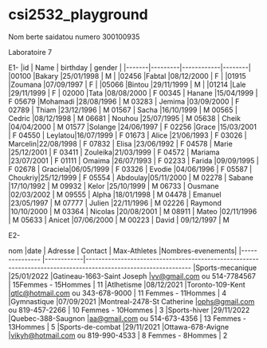 # csi2532_playground 
Nom berte saidatou 
numero 300100935


Laboratoire 7



E1-
|id     | Name    | birthday   | gender |
|-------|---------|------------|--------|
|00100  |Bakary   |25/01/1998  | M      |
|02456  |Fabtal   |08/12/2000  | F      |
|01915  |Zoumana  |07/09/1997  | F      |
|05066  |Bintou   |29/11/1999  | M      |
|01214  |Lale     |29/11/1999  | F      |
 02000  |Tata     |08/08/2000  |  F
 00345  | Hanane  |15/04/1999  |  F
 05679  |Mohamadi |28/08/1996  |  M
 03283  | Jemima  |03/09/2000  |  F
 02789  | Thiam   |23/12/1996  |  M
 01567  | Sacha   |16/10/1999  |  M
 00565  | Cedric  |08/12/1998  |  M
 06681  | Nouhou  |25/07/1995  |  M
 05638  | Cheik   |04/04/2000  |  M
 01577  |Solange  |24/06/1997  |  F
 02256  |Grace    |15/03/2001  |  F
 04550  | Leylatou|16/07/1999  |  F
 01673  | Alice   |21/06/1993  |  F
 03026  | Marcelin|22/08/1998  |  F
 07832  | Elisa   |23/06/1992  |  F
 04578  | Marie   |25/12/2001  |  F
 03411  | Zouleika|21/03/1999  |  F
 04572  | Mariama |23/07/2001  |  F
 01111  | Omaima  |26/07/1993  |  F
 02233  | Farida  |09/09/1995  |  F
 02678  | Graciela|06/05/1999  |  F
 03326  | Evodie  |04/06/1996  |  F
 05587  | Choukriy|25/12/1999  |  F
 05554  | Abdoulay|05/11/2000  |  M
 02278  | Sabane  |17/10/1992  |  M
 09932  | Kelor   |25/10/1999  |  M
 06733  | Ousmane |02/03/2002  |  M
 09555  | Alpha   |18/01/1998  |  M
 04478  | Emanuel |23/05/1997  |  M
 07777  | Julien  |22/11/1996  |  M
 02226  | Raymond |10/10/2000  |  M
 03364  | Nicolas |20/08/2001  |  M
 08911  | Mateo   |02/11/1996  |  M
 05633  | Anicet  |07/06/2000  |  M
 00223  | David   | 09/12/1997 |  M



 E2-

 nom               |date        | Adresse                    | Contact                          | Max-Athletes              |Nombres-evenements|
|---------------   |------------|---------------------------------------------------------------------------------------------------------------
|Sports-mecanique  |25/01/2022  |Gatineau-1663-Saint Joseph  |vv@gmail.com ou 514-7784567       | 15Femmes - 15Hommes       |    11
|Atlhetisme        |08/12/2021  |Toronto-109-Kent            |qtlc@hotmail.com ou 343-678-9000  | 11 Femmes - 11Hommes      |     4
|Gymnastique       |07/09/2021  |Montreal-2478-St Catherine  |ophs@gmail.com ou 819-457-2266    | 10 Femmes - 10Hommes      |     3
|Sports-hiver      |29/11/2022  |Quebec-388-Saugnon          |aa@gmail.com    ou 514-673-4356   | 13 Femmes - 13Hommes      |     5
|Sports-de-combat  |29/11/2021  |Ottawa-678-Avigne           |vikyh@hotmail.com ou 819-990-4533 | 8 Femmes  - 8Hommes       |     2